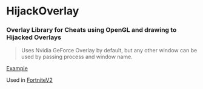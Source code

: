 # HijackOverlay
### Overlay Library for Cheats using OpenGL and drawing to Hijacked Overlays
> Uses Nvidia GeForce Overlay by default, but any other window can be used by passing process and window name.

[Example](https://github.com/stanuwu/OverlayExample)

Used in [FortniteV2](https://github.com/stanuwu/FortniteV2)